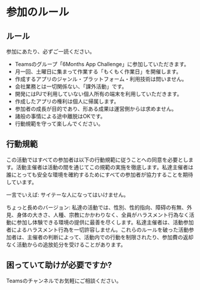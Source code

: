 # 参加のルール

## ルール

参加にあたり、必ずご一読ください。

- Teamsのグループ「6Months App Challenge」に参加していただきます。
- 月一回、土曜日に集まって作業する「もくもく作業日」を開催します。
- 作成するアプリのジャンル・プラットフォーム・利用技術は問いません。
- 会社業務とは一切関係ない、「課外活動」です。
- 開発にはPJで利用していない個人所有の端末を利用していただきます。
- 作成したアプリの権利は個人に帰属します。
- 参加者の成長が目的であり、形ある成果は運営側からは求めません。
- 諸般の事情による途中離脱はOKです。
- 行動規範を守って楽しんでください。

## 行動規範

この活動ではすべての参加者は以下の行動規範に従うことへの同意を必要とします。活動主催者は活動の間を通じてこの規範の実施を徹底します。私達主催者は誰にとっても安全な環境を確約するためにすべての参加者が協力することを期待しています。

一言でいえば: サイテーな人になってはいけません。

ちょっと長めのバージョン: 私達の活動では、性別、性的指向、障碍の有無、外見、身体の大きさ、人種、宗教にかかわりなく、全員がハラスメント行為なく活動に参加し体験できる環境の提供に最善を尽くします。私達主催者は、活動参加者によるハラスメント行為を一切許容しません。これらのルールを破った活動参加者は、主催者の判断によって、活動内での行動を制限されたり、参加費の返却なく活動からの追放処分を受けることがあります。

## 困っていて助けが必要ですか?

Teamsのチャンネルでお気軽にご相談ください。
